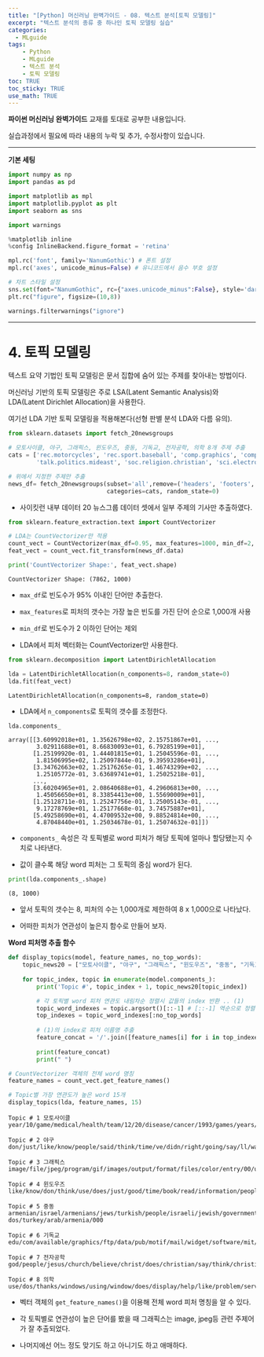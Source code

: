 ```yaml
---
title: "[Python] 머신러닝 완벽가이드 - 08. 텍스트 분석[토픽 모델링]"
excerpt: "텍스트 분석의 종류 중 하나인 토픽 모델링 실습"
categories: 
  - MLguide
tags: 
    - Python
    - MLguide
    - 텍스트 분석
    - 토픽 모델링
toc: TRUE
toc_sticky: TRUE
use_math: TRUE
---
```


**파이썬 머신러닝 완벽가이드** 교재를 토대로 공부한 내용입니다.

실습과정에서 필요에 따라 내용의 누락 및 추가, 수정사항이 있습니다.

---


**기본 세팅**


```python
import numpy as np
import pandas as pd

import matplotlib as mpl
import matplotlib.pyplot as plt
import seaborn as sns

import warnings
```


```python
%matplotlib inline
%config InlineBackend.figure_format = 'retina'

mpl.rc('font', family='NanumGothic') # 폰트 설정
mpl.rc('axes', unicode_minus=False) # 유니코드에서 음수 부호 설정

# 차트 스타일 설정
sns.set(font="NanumGothic", rc={"axes.unicode_minus":False}, style='darkgrid')
plt.rc("figure", figsize=(10,8))

warnings.filterwarnings("ignore")
```

---

# 4. 토픽 모델링

텍스트 요약 기법인 토픽 모델링은 문서 집합에 숨어 있는 주제를 찾아내는 방법이다.

머신러닝 기반의 토픽 모델링은 주로 LSA(Latent Semantic Analysis)와 LDA(Latent Dirichlet Allocation)을 사용한다.

여기선 LDA 기반 토픽 모델링을 적용해본다(선형 판별 분석 LDA와 다름 유의).


```python
from sklearn.datasets import fetch_20newsgroups

# 모토사이클, 야구, 그래픽스, 윈도우즈, 중동, 기독교, 전자공학, 의학 8개 주제 추출
cats = ['rec.motorcycles', 'rec.sport.baseball', 'comp.graphics', 'comp.windows.x',
        'talk.politics.mideast', 'soc.religion.christian', 'sci.electronics', 'sci.med'  ]

# 위에서 지정한 주제만 추출
news_df= fetch_20newsgroups(subset='all',remove=('headers', 'footers', 'quotes'), 
                            categories=cats, random_state=0)
```

- 사이킷런 내부 데이터 20 뉴스그룹 데이터 셋에서 일부 주제의 기사만 추출하였다.


```python
from sklearn.feature_extraction.text import CountVectorizer

# LDA는 CountVectorizer만 적용
count_vect = CountVectorizer(max_df=0.95, max_features=1000, min_df=2, stop_words='english', ngram_range=(1,2))
feat_vect = count_vect.fit_transform(news_df.data)

print('CountVectorizer Shape:', feat_vect.shape)
```

    CountVectorizer Shape: (7862, 1000)
    

- `max_df`로 빈도수가 95% 이내인 단어만 추출한다.


- `max_features`로 피처의 갯수는 가장 높은 빈도를 가진 단어 순으로 1,000개 사용


- `min_df`로 빈도수가 2 이하인 단어는 제외


- LDA에서 피처 벡터화는 CountVectorizer만 사용한다.


```python
from sklearn.decomposition import LatentDirichletAllocation

lda = LatentDirichletAllocation(n_components=8, random_state=0)
lda.fit(feat_vect)
```




    LatentDirichletAllocation(n_components=8, random_state=0)



- LDA에서 `n_components`로 토픽의 갯수를 조정한다.


```python
lda.components_
```




    array([[3.60992018e+01, 1.35626798e+02, 2.15751867e+01, ...,
            3.02911688e+01, 8.66830093e+01, 6.79285199e+01],
           [1.25199920e-01, 1.44401815e+01, 1.25045596e-01, ...,
            1.81506995e+02, 1.25097844e-01, 9.39593286e+01],
           [3.34762663e+02, 1.25176265e-01, 1.46743299e+02, ...,
            1.25105772e-01, 3.63689741e+01, 1.25025218e-01],
           ...,
           [3.60204965e+01, 2.08640688e+01, 4.29606813e+00, ...,
            1.45056650e+01, 8.33854413e+00, 1.55690009e+01],
           [1.25128711e-01, 1.25247756e-01, 1.25005143e-01, ...,
            9.17278769e+01, 1.25177668e-01, 3.74575887e+01],
           [5.49258690e+01, 4.47009532e+00, 9.88524814e+00, ...,
            4.87048440e+01, 1.25034678e-01, 1.25074632e-01]])



- `components_` 속성은 각 토픽별로 word 피처가 해당 토픽에 얼마나 할당됐는지 수치로 나타낸다.


- 값이 클수록 해당 word 피처는 그 토픽의 중심 word가 된다.


```python
print(lda.components_.shape)
```

    (8, 1000)
    

- 앞서 토픽의 갯수는 8, 피처의 수는 1,000개로 제한하여 8 x 1,000으로 나타났다.


- 어떠한 피처가 연관성이 높은지 함수로 만들어 보자.

**Word 피처명 추출 함수**


```python
def display_topics(model, feature_names, no_top_words):
    topic_news20 = ["모토사이클", "야구", "그래픽스", "윈도우즈", "중동", "기독교", "전자공학", "의학"]
    
    for topic_index, topic in enumerate(model.components_):
        print('Topic #', topic_index + 1, topic_news20[topic_index])

        # 각 토픽별 word 피처 연관도 내림차순 정렬시 값들의 index 반환 .. (1)
        topic_word_indexes = topic.argsort()[::-1] # [::-1] 역순으로 정렬
        top_indexes = topic_word_indexes[:no_top_words]
        
        # (1)의 index로 피처 이름명 추출
        feature_concat = '/'.join([feature_names[i] for i in top_indexes])                
        
        print(feature_concat)
        print(" ")
```


```python
# CountVectorizer 객체의 전체 word 명칭
feature_names = count_vect.get_feature_names()

# Topic별 가장 연관도가 높은 word 15개
display_topics(lda, feature_names, 15)
```

    Topic # 1 모토사이클
    year/10/game/medical/health/team/12/20/disease/cancer/1993/games/years/patients/good
     
    Topic # 2 야구
    don/just/like/know/people/said/think/time/ve/didn/right/going/say/ll/way
     
    Topic # 3 그래픽스
    image/file/jpeg/program/gif/images/output/format/files/color/entry/00/use/bit/03
     
    Topic # 4 윈도우즈
    like/know/don/think/use/does/just/good/time/book/read/information/people/used/post
     
    Topic # 5 중동
    armenian/israel/armenians/jews/turkish/people/israeli/jewish/government/war/dos dos/turkey/arab/armenia/000
     
    Topic # 6 기독교
    edu/com/available/graphics/ftp/data/pub/motif/mail/widget/software/mit/information/version/sun
     
    Topic # 7 전자공학
    god/people/jesus/church/believe/christ/does/christian/say/think/christians/bible/faith/sin/life
     
    Topic # 8 의학
    use/dos/thanks/windows/using/window/does/display/help/like/problem/server/need/know/run
     
    

- 벡터 객체의 `get_feature_names()`을 이용해 전체 word 피처 명칭을 알 수 있다.


- 각 토픽별로 연관성이 높은 단어를 봤을 때 그래픽스는 image, jpeg등 관련 주제어가 잘 추출되었다.


- 나머지에선 어느 정도 맞기도 하고 아니기도 하고 애매하다.
